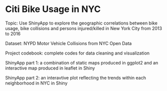 # Citi Bike Usage in NYC
Topic: Use ShinyApp to explore the geographic correlations between bike usage, bike collisions and persons injured/killed in New York City from 2013 to 2016

Dataset: NYPD Motor Vehicle Collisions from NYC Open Data

Project codebook: complete codes for data cleaning and visualization

ShinyApp part 1: a combination of static maps produced in ggplot2 and an interactive map produced in leaflet in Shiny

ShinyApp part 2: an interavtive plot reflecting the trends within each neighborhood in NYC in Shiny
